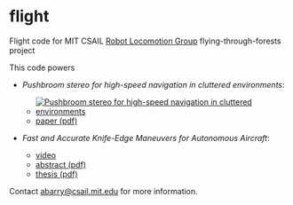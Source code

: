 flight
======

Flight code for MIT CSAIL [Robot Locomotion Group](https://groups.csail.mit.edu/locomotion/index.html) flying-through-forests project

This code powers

* *Pushbroom stereo for high-speed navigation in cluttered environments*:
  * [![Pushbroom stereo for high-speed navigation in cluttered environments](http://img.youtube.com/vi/cZE01bJIgvQ/0.jpg)](https://www.youtube.com/watch?v=cZE01bJIgvQ)
  * [paper (pdf)](http://groups.csail.mit.edu/robotics-center/public_papers/Barry15.pdf)

* *Fast and Accurate Knife-Edge Maneuvers for Autonomous Aircraft*:
  * [video](https://www.youtube.com/watch?v=voN9CCmzxYk)
  * [abstract (pdf)](http://groups.csail.mit.edu/robotics-center/public_papers/Barry14.pdf)
  * [thesis (pdf)](http://groups.csail.mit.edu/robotics-center/public_papers/Barry12a.pdf)

Contact <abarry@csail.mit.edu> for more information.
